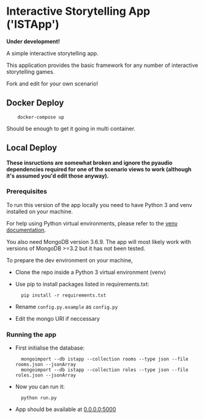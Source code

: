 # Interactive Storytelling App ('ISTApp')

**Under development!**

A simple interactive storytelling app.

This application provides the basic framework for any number of interactive storytelling games.

Fork and edit for your own scenario!


## Docker Deploy

		docker-compose up

Should be enough to get it going in multi container.

## Local Deploy

**These insructions are somewhat broken and ignore the pyaudio dependencies required for one of the scenario views to work (although it's assumed you'd edit those anyway).**

### Prerequisites

To run this version of the app locally you need to have Python 3 and venv installed on your machine.

For help using Python virtual environments, please refer to the [venv documentation](https://docs.python.org/3/library/venv.html).

You also need MongoDB version 3.6.9. The app will most likely work with versions of MongoDB >=3.2 but it has not been tested.

To prepare the dev environment on your machine,

+ Clone the repo inside a Python 3 virtual environment (venv)
+ Use pip to install packages listed in requirements.txt:

		pip install -r requirements.txt
+ Rename `config.py.example` as `config.py`
+ Edit the mongo URI if neccessary

### Running the app

+ First initialise the database:
		
		mongoimport --db istapp --collection rooms --type json --file rooms.json --jsonArray
		mongoimport --db istapp --collection roles --type json --file roles.json --jsonArray

+ Now you can run it:

		python run.py
+ App should be available at [0.0.0.0:5000](http://0.0.0.0:5000)
